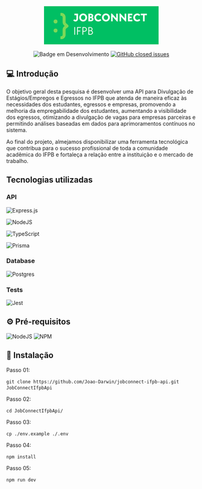 <div align="center">

  ![LOGO DO PROJETO](https://github.com/Joao-Darwin/repoImgs/blob/main/Imgs%20-%20JobConnectIfpbApi/LogotipoJobConnect.png)
</div>

<div align="center" id="badges">

  ![Badge em Desenvolvimento](http://img.shields.io/static/v1?label=STATUS&message=DOING&color=GREEN&style=for-the-badge)
  [![GitHub closed issues](https://img.shields.io/github/issues-closed-raw/Joao-Darwin/jobconnect-ifpb-api?style=for-the-badge&color=purple)](https://github.com/Joao-Darwin/jobconnect-ifpb-api/issues?q=is%3Aissue+is%3Aclosed)
</div>

## 💻 Introdução
O objetivo geral desta pesquisa é desenvolver uma API para Divulgação de Estágios/Empregos e Egressos no IFPB que atenda de maneira eficaz às necessidades dos estudantes, egressos e empresas, promovendo a melhoria da empregabilidade dos estudantes, aumentando a visibilidade dos egressos, otimizando a divulgação de vagas para empresas parceiras e permitindo análises baseadas em dados para aprimoramentos contínuos no sistema. 

Ao final do projeto, almejamos disponibilizar uma ferramenta tecnológica que contribua para o sucesso profissional de toda a comunidade acadêmica do IFPB e fortaleça a relação entre a instituição e o mercado de trabalho.

## Tecnologias utilizadas
### API
  
  ![Express.js](https://img.shields.io/badge/express.js-%23404d59.svg?style=for-the-badge&logo=express&logoColor=%2361DAFB)
  
  ![NodeJS](https://img.shields.io/badge/node.js-6DA55F?style=for-the-badge&logo=node.js&logoColor=white)
  
  ![TypeScript](https://img.shields.io/badge/typescript-%23007ACC.svg?style=for-the-badge&logo=typescript&logoColor=white)
  
  ![Prisma](https://img.shields.io/badge/Prisma-3982CE?style=for-the-badge&logo=Prisma&logoColor=white)
  
### Database
  
  ![Postgres](https://img.shields.io/badge/postgres-%23316192.svg?style=for-the-badge&logo=postgresql&logoColor=white)

### Tests

  ![Jest](https://img.shields.io/badge/-jest-%23C21325?style=for-the-badge&logo=jest&logoColor=white)

## ⚙️ Pré-requisitos
![NodeJS](https://img.shields.io/badge/node.js-6DA55F?style=for-the-badge&logo=node.js&logoColor=white)
![NPM](https://img.shields.io/badge/NPM-%23CB3837.svg?style=for-the-badge&logo=npm&logoColor=white)

## 🔨 Instalação
Passo 01:
```
git clone https://github.com/Joao-Darwin/jobconnect-ifpb-api.git JobConnectIfpbApi
```
Passo 02:
```
cd JobConnectIfpbApi/
```
Passo 03:
```
cp ./env.example ./.env
```
Passo 04:
```
npm install
```
Passo 05:
```
npm run dev
```
